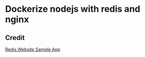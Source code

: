 # Dockerize nodejs with redis and nginx

## Credit
[Redis Website Sample App](https://developer.redis.com/create/docker/nodejs-nginx-redis/)
